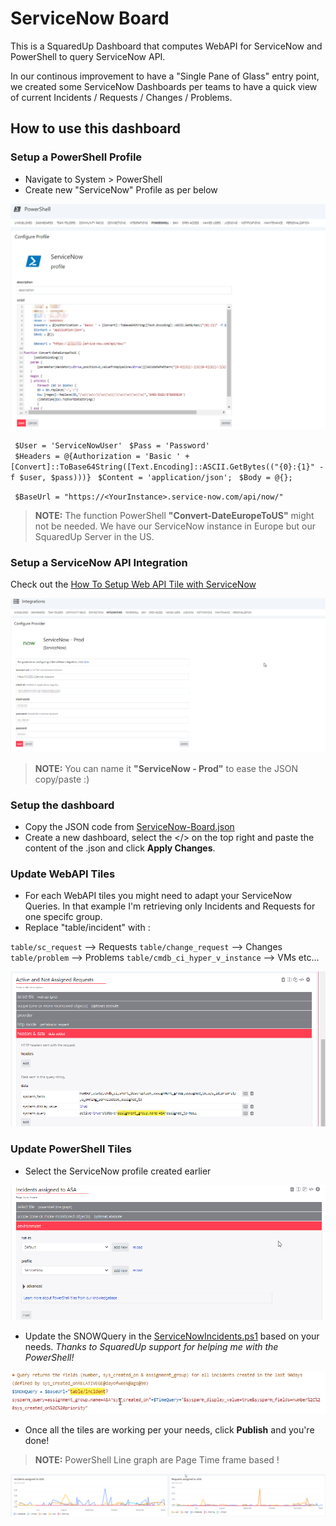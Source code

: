 # ServiceNow Board
This is a SquaredUp Dashboard that computes WebAPI for ServiceNow and PowerShell to query ServiceNow API.

In our continous improvement to have a "Single Pane of Glass" entry point, we created some ServiceNow Dashboards per teams to have a quick view of current Incidents / Requests / Changes / Problems.

## How to use this dashboard

### Setup a PowerShell Profile 
- Navigate to System > PowerShell
- Create new "ServiceNow" Profile as per below

![screenshot](images/ServiceNow-PowerShell-Profile.png)

` $User = 'ServiceNowUser'` 
` $Pass = 'Password'`      
` $Headers = @{Authorization = 'Basic ' + [Convert]::ToBase64String([Text.Encoding]::ASCII.GetBytes(("{0}:{1}" -f $user, $pass)))}`
` $Content = 'application/json';`
` $Body = @{};`
     
` $BaseUrl = "https://<YourInstance>.service-now.com/api/now/"`

> **NOTE:**  The function PowerShell **"Convert-DateEuropeToUS"** might not be needed. We have our ServiceNow instance in Europe but our SquaredUp Server in the US. 


### Setup a ServiceNow API Integration 

Check out the [How To Setup Web API Tile with ServiceNow](https://support.squaredup.com/hc/en-us/articles/4406616264721-How-to-use-the-Web-API-tile-with-ServiceNow)

![screenshot](images/ServiceNow-WebAPI.png)

> **NOTE:**  You can name it **"ServiceNow - Prod"** to ease the JSON copy/paste :)


### Setup the dashboard
- Copy the JSON code from [ServiceNow-Board.json](ServiceNow-Board.json)
- Create a new dashboard, select the </> on the top right and paste the content of the .json and click **Apply Changes**.

### Update WebAPI Tiles

- For each WebAPI tiles you might need to adapt your ServiceNow Queries. In that example I'm retrieving only Incidents and Requests for one specifc group.
- Replace "table/incident" with :

`table/sc_request`  --> Requests
`table/change_request`  --> Changes
`table/problem`  --> Problems
`table/cmdb_ci_hyper_v_instance` --> VMs 
etc... 

![screenshot](images/ServiceNowBoad-WebAPI-Query.png)

### Update PowerShell Tiles

- Select the ServiceNow profile created earlier

![screenshot](images/PowershellProfile.png)

- Update the SNOWQuery in the [ServiceNowIncidents.ps1](ServiceNowIncidents.ps1) based on your needs. *Thanks to SquaredUp support for helping me with the PowerShell!*

![screenshot](images/ServiceNowQuery.png)

- Once all the  tiles are working per your needs, click **Publish** and you're done!


> **NOTE:**  PowerShell Line graph are Page Time frame based !

![screenshot](images/LineGraphTimeFrame.png)
